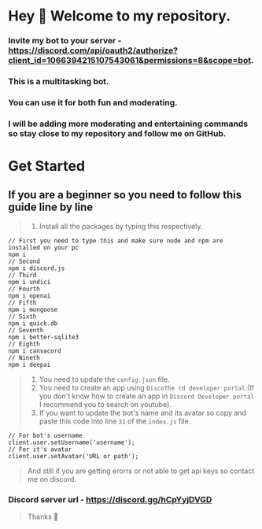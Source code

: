 # Hey 👋 Welcome to my repository.
### Invite my bot to your server - https://discord.com/api/oauth2/authorize?client_id=1066394215107543061&permissions=8&scope=bot.
### This is a multitasking bot.
### You can use it for both fun and moderating.
### I will be adding more moderating and entertaining commands so stay close to my repository and follow me on GitHub.
# Get Started
## If you are a beginner so you need to follow this guide line by line
> 1. Install all the packages by typing this respectively.
```
// First you need to type this and make sure node and npm are installed on your pc
npm i
// Second
npm i discord.js
// Third
npm i undici
// Fourth
npm i openai
// Fifth
npm i mongoose
// Sixth
npm i quick.db
// Seventh
npm i better-sqlite3
// Eighth
npm i canvacord
// Nineth
npm i deepai
```
> 1. You need to update the `config.json` file.
> 2. You need to create an app using `DiscoThe rd developer portal`.(If you don't know how to create an app in `Discord Developer portal` I recommend you to search on youtube).
> 3. If you want to update the bot's name and its avatar so copy and paste this code into line `31` of the `index.js` file.
```
// For bot's username
client.user.setUsername('username');
// For it's avatar
client.user.setAvatar('URL or path');
```
> And still if you are getting erorrs or not able to get api keys so contact me on discord.
### Discord server url - https://discord.gg/hCpYyjDVGD
>Thanks 💖
